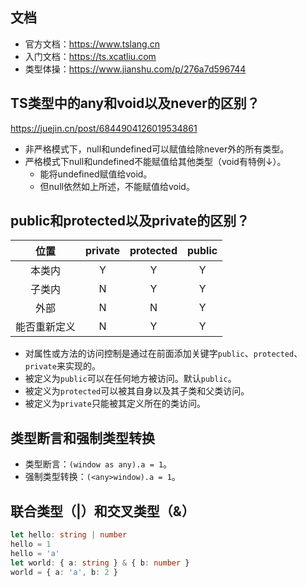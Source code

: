 ## 文档
* 官方文档：https://www.tslang.cn
* 入门文档：https://ts.xcatliu.com
* 类型体操：https://www.jianshu.com/p/276a7d596744

## TS类型中的any和void以及never的区别？
https://juejin.cn/post/6844904126019534861
* 非严格模式下，null和undefined可以赋值给除never外的所有类型。
* 严格模式下null和undefined不能赋值给其他类型（void有特例↓）。
  - 能将undefined赋值给void。
  - 但null依然如上所述，不能赋值给void。

## public和protected以及private的区别？
|       位置      |      private      |     protected   |        public     |
|      :---:      |      :---:        |       :---:     |         :---:     |
|      本类内      |       	Y         |       	Y       |           Y       |
|      子类内      |       	N         |	        Y       |   	    Y       |
|       外部       |       	N         |     	N       |	        Y       |
|    能否重新定义   |        N         |	        Y       |       	Y       |
* 对属性或方法的访问控制是通过在前面添加关键字`public`、`protected`、`private`来实现的。
* 被定义为`public`可以在任何地方被访问。默认`public`。
* 被定义为`protected`可以被其自身以及其子类和父类访问。
* 被定义为`private`只能被其定义所在的类访问。

## 类型断言和强制类型转换
* 类型断言：`(window as any).a = 1`。
* 强制类型转换：`(<any>window).a = 1`。

## 联合类型（|）和交叉类型（&）
```typescript
let hello: string | number
hello = 1
hello = 'a'
let world: { a: string } & { b: number }
world = { a: 'a', b: 2 }
```
